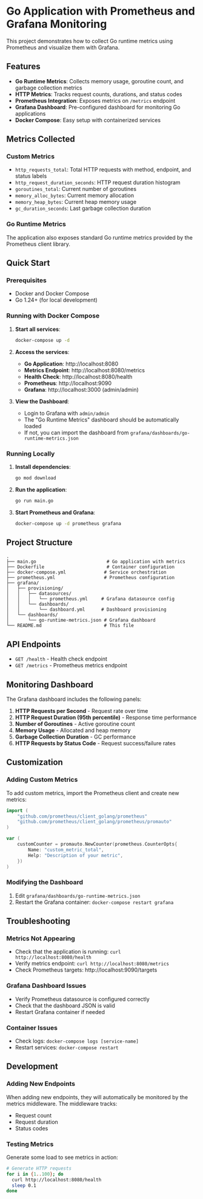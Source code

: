 # Go Application with Prometheus and Grafana Monitoring

This project demonstrates how to collect Go runtime metrics using Prometheus and visualize them with Grafana.

## Features

- **Go Runtime Metrics**: Collects memory usage, goroutine count, and garbage collection metrics
- **HTTP Metrics**: Tracks request counts, durations, and status codes
- **Prometheus Integration**: Exposes metrics on `/metrics` endpoint
- **Grafana Dashboard**: Pre-configured dashboard for monitoring Go applications
- **Docker Compose**: Easy setup with containerized services

## Metrics Collected

### Custom Metrics
- `http_requests_total`: Total HTTP requests with method, endpoint, and status labels
- `http_request_duration_seconds`: HTTP request duration histogram
- `goroutines_total`: Current number of goroutines
- `memory_alloc_bytes`: Current memory allocation
- `memory_heap_bytes`: Current heap memory usage
- `gc_duration_seconds`: Last garbage collection duration

### Go Runtime Metrics
The application also exposes standard Go runtime metrics provided by the Prometheus client library.

## Quick Start

### Prerequisites
- Docker and Docker Compose
- Go 1.24+ (for local development)

### Running with Docker Compose

1. **Start all services**:
   ```bash
   docker-compose up -d
   ```

2. **Access the services**:
   - **Go Application**: http://localhost:8080
   - **Metrics Endpoint**: http://localhost:8080/metrics
   - **Health Check**: http://localhost:8080/health
   - **Prometheus**: http://localhost:9090
   - **Grafana**: http://localhost:3000 (admin/admin)

3. **View the Dashboard**:
   - Login to Grafana with `admin/admin`
   - The "Go Runtime Metrics" dashboard should be automatically loaded
   - If not, you can import the dashboard from `grafana/dashboards/go-runtime-metrics.json`

### Running Locally

1. **Install dependencies**:
   ```bash
   go mod download
   ```

2. **Run the application**:
   ```bash
   go run main.go
   ```

3. **Start Prometheus and Grafana**:
   ```bash
   docker-compose up -d prometheus grafana
   ```

## Project Structure

```
.
├── main.go                          # Go application with metrics
├── Dockerfile                       # Container configuration
├── docker-compose.yml              # Service orchestration
├── prometheus.yml                  # Prometheus configuration
├── grafana/
│   ├── provisioning/
│   │   ├── datasources/
│   │   │   └── prometheus.yml     # Grafana datasource config
│   │   └── dashboards/
│   │       └── dashboard.yml      # Dashboard provisioning
│   └── dashboards/
│       └── go-runtime-metrics.json # Grafana dashboard
└── README.md                       # This file
```

## API Endpoints

- `GET /health` - Health check endpoint
- `GET /metrics` - Prometheus metrics endpoint

## Monitoring Dashboard

The Grafana dashboard includes the following panels:

1. **HTTP Requests per Second** - Request rate over time
2. **HTTP Request Duration (95th percentile)** - Response time performance
3. **Number of Goroutines** - Active goroutine count
4. **Memory Usage** - Allocated and heap memory
5. **Garbage Collection Duration** - GC performance
6. **HTTP Requests by Status Code** - Request success/failure rates

## Customization

### Adding Custom Metrics

To add custom metrics, import the Prometheus client and create new metrics:

```go
import (
    "github.com/prometheus/client_golang/prometheus"
    "github.com/prometheus/client_golang/prometheus/promauto"
)

var (
    customCounter = promauto.NewCounter(prometheus.CounterOpts{
        Name: "custom_metric_total",
        Help: "Description of your metric",
    })
)
```

### Modifying the Dashboard

1. Edit `grafana/dashboards/go-runtime-metrics.json`
2. Restart the Grafana container: `docker-compose restart grafana`

## Troubleshooting

### Metrics Not Appearing
- Check that the application is running: `curl http://localhost:8080/health`
- Verify metrics endpoint: `curl http://localhost:8080/metrics`
- Check Prometheus targets: http://localhost:9090/targets

### Grafana Dashboard Issues
- Verify Prometheus datasource is configured correctly
- Check that the dashboard JSON is valid
- Restart Grafana container if needed

### Container Issues
- Check logs: `docker-compose logs [service-name]`
- Restart services: `docker-compose restart`

## Development

### Adding New Endpoints

When adding new endpoints, they will automatically be monitored by the metrics middleware. The middleware tracks:
- Request count
- Request duration
- Status codes

### Testing Metrics

Generate some load to see metrics in action:

```bash
# Generate HTTP requests
for i in {1..100}; do
  curl http://localhost:8080/health
  sleep 0.1
done
```

